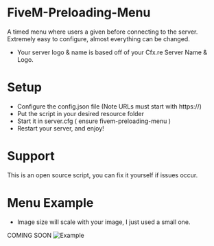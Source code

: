 # FiveM-Preloading-Menu

A timed menu where users a given before connecting to the server. Extremely easy to configure, almost everything can be changed.

- Your server logo & name is based off of your Cfx.re Server Name & Logo.

# Setup

- Configure the config.json file (Note URLs must start with https://)
- Put the script in your desired resource folder
- Start it in server.cfg ( ensure fivem-preloading-menu )
- Restart your server, and enjoy!

# Support

This is an open source script, you can fix it yourself if issues occur.

# Menu Example

- Image size will scale with your image, I just used a small one.

COMING SOON
![Example](https://imgur.com/KiSS3hG)
